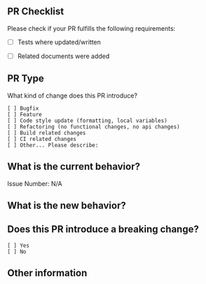 ## PR Checklist
Please check if your PR fulfills the following requirements:

- [ ] Tests where updated/written
- [ ] Related documents were added


## PR Type
What kind of change does this PR introduce?

```
[ ] Bugfix
[ ] Feature
[ ] Code style update (formatting, local variables)
[ ] Refactoring (no functional changes, no api changes)
[ ] Build related changes
[ ] CI related changes
[ ] Other... Please describe:
```

## What is the current behavior?
Issue Number: N/A


## What is the new behavior?


## Does this PR introduce a breaking change?
```
[ ] Yes
[ ] No
```
## Other information
